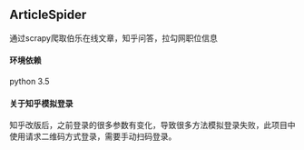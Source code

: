 ## ArticleSpider
通过scrapy爬取伯乐在线文章，知乎问答，拉勾网职位信息
<br>
#### 环境依赖
python 3.5<br>

#### 关于知乎模拟登录
知乎改版后，之前登录的很多参数有变化，导致很多方法模拟登录失败，此项目中使用请求二维码方式登录，需要手动扫码登录。
